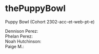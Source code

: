 # thePuppyBowl
Puppy Bowl (Cohort  2302-acc-et-web-pt-e)<br>

Dennison Perez:<br>
Phelan Perez:<br>
Noah Hutchinson:<br>
Paige M.:<br>
